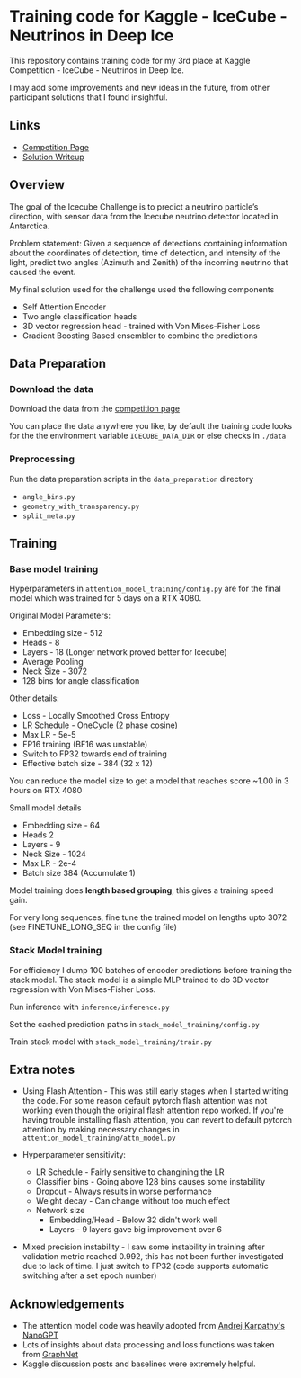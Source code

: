 # Training code for Kaggle - IceCube - Neutrinos in Deep Ice

This repository contains training code for my 3rd place at Kaggle Competition - IceCube - Neutrinos in Deep Ice.

I may add some improvements and new ideas in the future, from other participant solutions that I found insightful.

## Links

- [Competition Page](https://www.kaggle.com/competitions/icecube-neutrinos-in-deep-ice/)
- [Solution Writeup](https://www.kaggle.com/competitions/icecube-neutrinos-in-deep-ice/discussion/402888)

## Overview

The goal of the Icecube Challenge is to predict a neutrino particle’s direction, with sensor data from the Icecube neutrino detector located in Antarctica.

Problem statement: Given a sequence of detections containing information about the coordinates of detection, time of detection, and intensity of the light, predict two angles (Azimuth and Zenith) of the incoming neutrino that caused the event.

My final solution used for the challenge used the following components

- Self Attention Encoder
- Two angle classification heads
- 3D vector regression head - trained with Von Mises-Fisher Loss
- Gradient Boosting Based ensembler to combine the predictions

## Data Preparation

### Download the data

Download the data from the [competition page](https://www.kaggle.com/competitions/icecube-neutrinos-in-deep-ice/data)

You can place the data anywhere you like, by default the training code looks for the the environment variable `ICECUBE_DATA_DIR` or else checks in `./data`

### Preprocessing

Run the data preparation scripts in the `data_preparation` directory

- `angle_bins.py`
- `geometry_with_transparency.py`
- `split_meta.py`

## Training

### Base model training

Hyperparameters in `attention_model_training/config.py` are for the final model which was trained for 5 days on a RTX 4080.

Original Model Parameters:
  
- Embedding size - 512
- Heads - 8
- Layers - 18 (Longer network proved better for Icecube)
- Average Pooling
- Neck Size - 3072
- 128 bins for angle classification

Other details:

- Loss - Locally Smoothed Cross Entropy
- LR Schedule - OneCycle (2 phase cosine)
- Max LR - 5e-5
- FP16 training (BF16 was unstable)
- Switch to FP32 towards end of training
- Effective batch size - 384 (32 x 12)

You can reduce the model size to get a model that reaches score ~1.00 in 3 hours on RTX 4080

Small model details

- Embedding size - 64
- Heads 2
- Layers - 9
- Neck Size - 1024
- Max LR - 2e-4
- Batch size 384 (Accumulate 1)

Model training does **length based grouping**, this gives a training speed gain.

For very long sequences, fine tune the trained model on lengths upto 3072 (see FINETUNE_LONG_SEQ in the config file)

### Stack Model training

For efficiency I dump 100 batches of encoder predictions before training the stack model. The stack model is a simple MLP trained to do 3D vector regression with Von Mises-Fisher Loss.

Run inference with `inference/inference.py`

Set the cached prediction paths in `stack_model_training/config.py`

Train stack model with `stack_model_training/train.py`

## Extra notes

- Using Flash Attention - This was still early stages when I started writing the code. For some reason default pytorch flash attention was not working even though the original flash attention repo worked. If you're having trouble installing flash attention, you can revert to default pytorch attention by making necessary changes in `attention_model_training/attn_model.py`
- Hyperparameter sensitivity:
  - LR Schedule - Fairly sensitive to changining the LR
  - Classifier bins - Going above 128 bins causes some instability
  - Dropout - Always results in worse performance
  - Weight decay - Can change without too much effect
  - Network size
    - Embedding/Head - Below 32 didn't work well
    - Layers - 9 layers gave big improvement over 6

- Mixed precision instability - I saw some instability in training after validation metric reached 0.992, this has not been further investigated due to lack of time. I just switch to FP32 (code supports automatic switching after a set epoch number)

## Acknowledgements

- The attention model code was heavily adopted from [Andrej Karpathy's NanoGPT](https://github.com/karpathy/nanoGPT)
- Lots of insights about data processing and loss functions was taken from [GraphNet](https://github.com/graphnet-team/graphnet)
- Kaggle discussion posts and baselines were extremely helpful.
